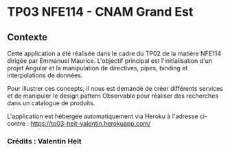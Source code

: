 # TP03 NFE114 - CNAM Grand Est

## Contexte

Cette application a été réalisée dans le cadre du TP02 de la matière NFE114 dirigée par Emmanuel Maurice. L'objectif principal est l'initialisation d'un projet Angular et la manipulation de directives, pipes, binding et interpolations de données.

Pour illustrer ces concepts, il nous est demandé de créer différents services et de manipuler le design pattern Observable pour réaliser des recherches dans un catalogue de produits.

L'application est hébergée automatiquement via Heroku à l'adresse ci-contre : https://tp03-heit-valentin.herokuapp.com/

### Crédits : Valentin Heit
